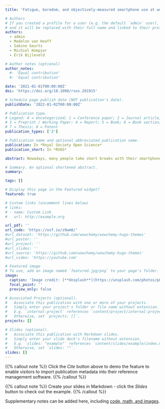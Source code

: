 ```yaml
---
title: 'Fatigue, boredom, and objectively-measured smartphone use at work'

# Authors
# If you created a profile for a user (e.g. the default `admin` user), write the username (folder name) here
# and it will be replaced with their full name and linked to their profile.
authors:
  - admin
  - Madelon van Hooff
  - Sabine Geurts
  - Michiel Kompier
  - Erik Bijleveld

# Author notes (optional)
author_notes:
  #- 'Equal contribution'
  #- 'Equal contribution'

date: '2021-01-01T00:00:00Z'
doi: 'https://doi.org/10.1098/rsos.201915'

# Schedule page publish date (NOT publication's date).
publishDate: '2022-01-02T00:00:00Z'

# Publication type.
# Legend: 0 = Uncategorized; 1 = Conference paper; 2 = Journal article;
# 3 = Preprint / Working Paper; 4 = Report; 5 = Book; 6 = Book section;
# 7 = Thesis; 8 = Patent
publication_types: ['2']

# Publication name and optional abbreviated publication name.
publication: In *Royal Society Open Science*
publication_short: In *RSOS*

abstract: Nowadays, many people take short breaks with their smartphone at work. The decision whether to continue working or to take a smartphone break is a so-called labour versus leisure decision. Motivational models predict that people are more likely to switch from labour (work) to leisure (smartphone) the more fatigue or boredom they experience. In turn, fatigue and boredom are expected to decrease after the smartphone was used. However, it is not yet clear how smartphone use at work relates to fatigue and boredom. In this study, we tested these relationships in both directions. Participants (n = 83, all PhD candidates) reported their current level of fatigue and boredom every hour at work while an application continuously logged their smartphone use. Results indicate that participants were more likely to interact with their smartphone the more fatigued or bored they were, but that they did not use it for longer when more fatigued or bored. Surprisingly, participants reported increased fatigue and boredom after having used the smartphone (more). While future research is necessary, our results (i) provide real-life evidence for the notion that fatigue and boredom are temporally associated with task disengagement, and (ii) suggest that taking a short break with the smartphone may have phenomenological costs.

# Summary. An optional shortened abstract.
summary: 

tags: []

# Display this page in the Featured widget?
featured: true

# Custom links (uncomment lines below)
# links:
# - name: Custom Link
#   url: http://example.org

url_pdf: ''
url_code: 'https://osf.io/z9wm8/'
#url_dataset: 'https://github.com/wowchemy/wowchemy-hugo-themes'
#url_poster: ''
#url_project: ''
#url_slides: ''
#url_source: 'https://github.com/wowchemy/wowchemy-hugo-themes'
#url_video: 'https://youtube.com'

# Featured image
# To use, add an image named `featured.jpg/png` to your page's folder.
image:
  caption: 'Image credit: [**Unsplash**](https://unsplash.com/photos/pLCdAaMFLTE)'
  focal_point: ''
  preview_only: false

# Associated Projects (optional).
#   Associate this publication with one or more of your projects.
#   Simply enter your project's folder or file name without extension.
#   E.g. `internal-project` references `content/project/internal-project/index.md`.
#   Otherwise, set `projects: []`.
projects: []

# Slides (optional).
#   Associate this publication with Markdown slides.
#   Simply enter your slide deck's filename without extension.
#   E.g. `slides: "example"` references `content/slides/example/index.md`.
#   Otherwise, set `slides: ""`.
slides: []
---
```


{{% callout note %}}
Click the _Cite_ button above to demo the feature to enable visitors to import publication metadata into their reference management software.
{{% /callout %}}

{{% callout note %}}
Create your slides in Markdown - click the _Slides_ button to check out the example.
{{% /callout %}}

Supplementary notes can be added here, including [code, math, and images](https://wowchemy.com/docs/writing-markdown-latex/).
